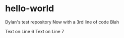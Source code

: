 # hello-world
Dylan's test repository
Now with a 3rd line of code
Blah

Text on Line 6
Text on Line 7
